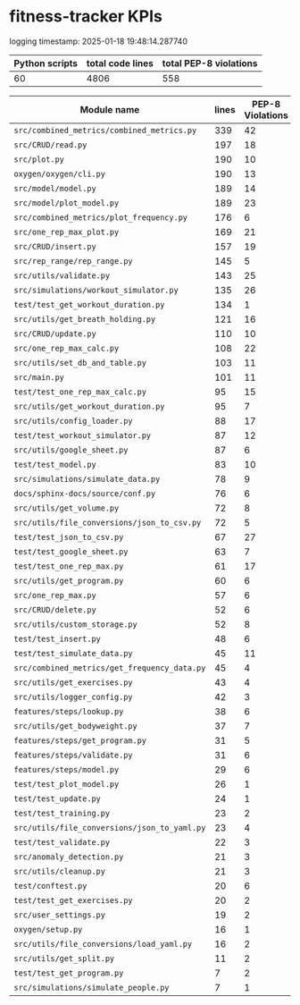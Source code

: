 # fitness-tracker KPIs

logging timestamp:
2025-01-18 19:48:14.287740

| Python scripts | total code lines | total PEP-8 violations |
| --- | --- | --- |
| 60| 4806 | 558 |

| Module name | lines | PEP-8 Violations |
| --- | --- | --- |
| `src/combined_metrics/combined_metrics.py` |        339 |                   42 |
| `src/CRUD/read.py                        ` |        197 |                   18 |
| `src/plot.py                             ` |        190 |                   10 |
| `oxygen/oxygen/cli.py                    ` |        190 |                   13 |
| `src/model/model.py                      ` |        189 |                   14 |
| `src/model/plot_model.py                 ` |        189 |                   23 |
| `src/combined_metrics/plot_frequency.py  ` |        176 |                    6 |
| `src/one_rep_max_plot.py                 ` |        169 |                   21 |
| `src/CRUD/insert.py                      ` |        157 |                   19 |
| `src/rep_range/rep_range.py              ` |        145 |                    5 |
| `src/utils/validate.py                   ` |        143 |                   25 |
| `src/simulations/workout_simulator.py    ` |        135 |                   26 |
| `test/test_get_workout_duration.py       ` |        134 |                    1 |
| `src/utils/get_breath_holding.py         ` |        121 |                   16 |
| `src/CRUD/update.py                      ` |        110 |                   10 |
| `src/one_rep_max_calc.py                 ` |        108 |                   22 |
| `src/utils/set_db_and_table.py           ` |        103 |                   11 |
| `src/main.py                             ` |        101 |                   11 |
| `test/test_one_rep_max_calc.py           ` |         95 |                   15 |
| `src/utils/get_workout_duration.py       ` |         95 |                    7 |
| `src/utils/config_loader.py              ` |         88 |                   17 |
| `test/test_workout_simulator.py          ` |         87 |                   12 |
| `src/utils/google_sheet.py               ` |         87 |                    6 |
| `test/test_model.py                      ` |         83 |                   10 |
| `src/simulations/simulate_data.py        ` |         78 |                    9 |
| `docs/sphinx-docs/source/conf.py         ` |         76 |                    6 |
| `src/utils/get_volume.py                 ` |         72 |                    8 |
| `src/utils/file_conversions/json_to_csv.py` |         72 |                    5 |
| `test/test_json_to_csv.py                ` |         67 |                   27 |
| `test/test_google_sheet.py               ` |         63 |                    7 |
| `test/test_one_rep_max.py                ` |         61 |                   17 |
| `src/utils/get_program.py                ` |         60 |                    6 |
| `src/one_rep_max.py                      ` |         57 |                    6 |
| `src/CRUD/delete.py                      ` |         52 |                    6 |
| `src/utils/custom_storage.py             ` |         52 |                    8 |
| `test/test_insert.py                     ` |         48 |                    6 |
| `test/test_simulate_data.py              ` |         45 |                   11 |
| `src/combined_metrics/get_frequency_data.py` |         45 |                    4 |
| `src/utils/get_exercises.py              ` |         43 |                    4 |
| `src/utils/logger_config.py              ` |         42 |                    3 |
| `features/steps/lookup.py                ` |         38 |                    6 |
| `src/utils/get_bodyweight.py             ` |         37 |                    7 |
| `features/steps/get_program.py           ` |         31 |                    5 |
| `features/steps/validate.py              ` |         31 |                    6 |
| `features/steps/model.py                 ` |         29 |                    6 |
| `test/test_plot_model.py                 ` |         26 |                    1 |
| `test/test_update.py                     ` |         24 |                    1 |
| `test/test_training.py                   ` |         23 |                    2 |
| `src/utils/file_conversions/json_to_yaml.py` |         23 |                    4 |
| `test/test_validate.py                   ` |         22 |                    3 |
| `src/anomaly_detection.py                ` |         21 |                    3 |
| `src/utils/cleanup.py                    ` |         21 |                    3 |
| `test/conftest.py                        ` |         20 |                    6 |
| `test/test_get_exercises.py              ` |         20 |                    2 |
| `src/user_settings.py                    ` |         19 |                    2 |
| `oxygen/setup.py                         ` |         16 |                    1 |
| `src/utils/file_conversions/load_yaml.py ` |         16 |                    2 |
| `src/utils/get_split.py                  ` |         11 |                    2 |
| `test/test_get_program.py                ` |          7 |                    2 |
| `src/simulations/simulate_people.py      ` |          7 |                    1 |
